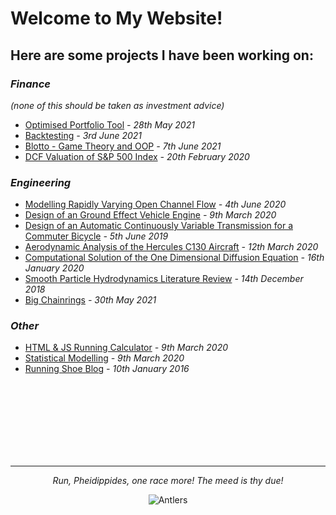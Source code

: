 # Welcome to My Website!


<!--- You can use the [editor on GitHub](https://github.com/pheidippidesbane/sitetwo/edit/gh-pages/index.md) to maintain and preview the content for your website in Markdown files.

Whenever you commit to this repository, GitHub Pages will run [Jekyll](https://jekyllrb.com/) to rebuild the pages in your site, from the content in your Markdown files.
-->


## Here are some projects I have been working on:

### _Finance_   
_(none of this should be taken as investment advice)_

- [Optimised Portfolio Tool](./opt.html) _- 28th May 2021_
- [Backtesting](./backtest.html) _- 3rd June 2021_
- [Blotto - Game Theory and OOP](./OOP_Blotto.html) _- 7th June 2021_
- [DCF Valuation of S&P 500 Index](./CF_Report.pdf)  _- 20th February 2020_

### _Engineering_ 

- [Modelling Rapidly Varying Open Channel Flow](./Final_Report.pdf) _- 4th June 2020_
- [Design of an Ground Effect Vehicle Engine](./AET_Report_III.pdf) _- 9th March 2020_
- [Design of an Automatic Continuously Variable Transmission for a Commuter Bicycle](./Final_Report-compressed.pdf) _- 5th June 2019_
- [Aerodynamic Analysis of the Hercules C130 Aircraft](./CFD_2.pdf) _- 12th March 2020_
- [Computational Solution of the One Dimensional Diffusion Equation](./CFD_19-20_Project1_Report_Hart_01190775.pdf) _- 16th January 2020_
- [Smooth Particle Hydrodynamics Literature Review](./Smooth_Particle_Hydrodynamics.pdf) _- 14th December 2018_
- [Big Chainrings](./chainring.html) _- 30th May 2021_

### _Other_ 

- [HTML & JS Running Calculator](./runcalc.html) _- 9th March 2020_
- [Statistical Modelling](./StatsHart01190775.pdf) _- 9th March 2020_
- [Running Shoe Blog](http://runshoereviews.blogspot.com/?m=1) _- 10th January 2016_


<p> <br /> <br /> <br /> <br /><br /> <br /><br /> </p>

* * *

<p align="center"> <i> Run, Pheidippides, one race more! The meed is thy due! </i> </p>
<p align="center"> <img src="https://pheidippidesbane.github.io/Projects/images/android-chrome-256x256.png" alt="Antlers"> </p>

<!---
[Example Formatty Thing](./example.html)

[Backtesting some financy thing](./backtest.html)
-->
<!---
Markdown is a lightweight and easy-to-use syntax for styling your writing. It includes conventions for

```markdown
Syntax highlighted code block

# Header 1
## Header 2
### Header 3

- Bulleted
- List

1. Numbered
2. List

**Bold** and _Italic_ and `Code` text

[Link](url) and ![Image](src)
```

For more details see [GitHub Flavored Markdown](https://guides.github.com/features/mastering-markdown/).

### Jekyll Themes

Your Pages site will use the layout and styles from the Jekyll theme you have selected in your [repository settings](https://github.com/pheidippidesbane/sitetwo/settings/pages). The name of this theme is saved in the Jekyll `_config.yml` configuration file.

### Support or Contact

Having trouble with Pages? Check out our [documentation](https://docs.github.com/categories/github-pages-basics/) or [contact support](https://support.github.com/contact) and we’ll help you sort it out.
-->

